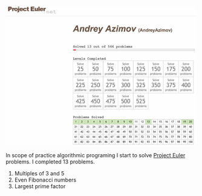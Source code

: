 ![](https://github.com/AndreyAzimov/project-euler/blob/master/progress.jpg)

In scope of practice algorithmic programing I start to solve [Project Euler][site] problems. I completed 13 problems.

1. Multiples of 3 and 5
2. Even Fibonacci numbers
3. Largest prime factor

[site]:<http://projecteuler.net>

